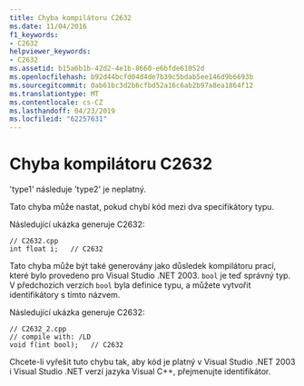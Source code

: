 ```yaml
---
title: Chyba kompilátoru C2632
ms.date: 11/04/2016
f1_keywords:
- C2632
helpviewer_keywords:
- C2632
ms.assetid: b15a6b1b-42d2-4e1b-8660-e6bfde61052d
ms.openlocfilehash: b92d44bcfd04d4de7b39c5bdab5ee146d9b6693b
ms.sourcegitcommit: 0ab61bc3d2b6cfbd52a16c6ab2b97a8ea1864f12
ms.translationtype: MT
ms.contentlocale: cs-CZ
ms.lasthandoff: 04/23/2019
ms.locfileid: "62257631"
---
```

# <a name="compiler-error-c2632"></a>Chyba kompilátoru C2632

'type1' následuje 'type2' je neplatný.

Tato chyba může nastat, pokud chybí kód mezi dva specifikátory typu.

Následující ukázka generuje C2632:

```
// C2632.cpp
int float i;   // C2632
```

Tato chyba může být také generovány jako důsledek kompilátoru prací, které bylo provedeno pro Visual Studio .NET 2003. `bool` je teď správný typ. V předchozích verzích `bool` byla definice typu, a můžete vytvořit identifikátory s tímto názvem.

Následující ukázka generuje C2632:

```
// C2632_2.cpp
// compile with: /LD
void f(int bool);   // C2632
```

Chcete-li vyřešit tuto chybu tak, aby kód je platný v Visual Studio .NET 2003 i Visual Studio .NET verzí jazyka Visual C++, přejmenujte identifikátor.